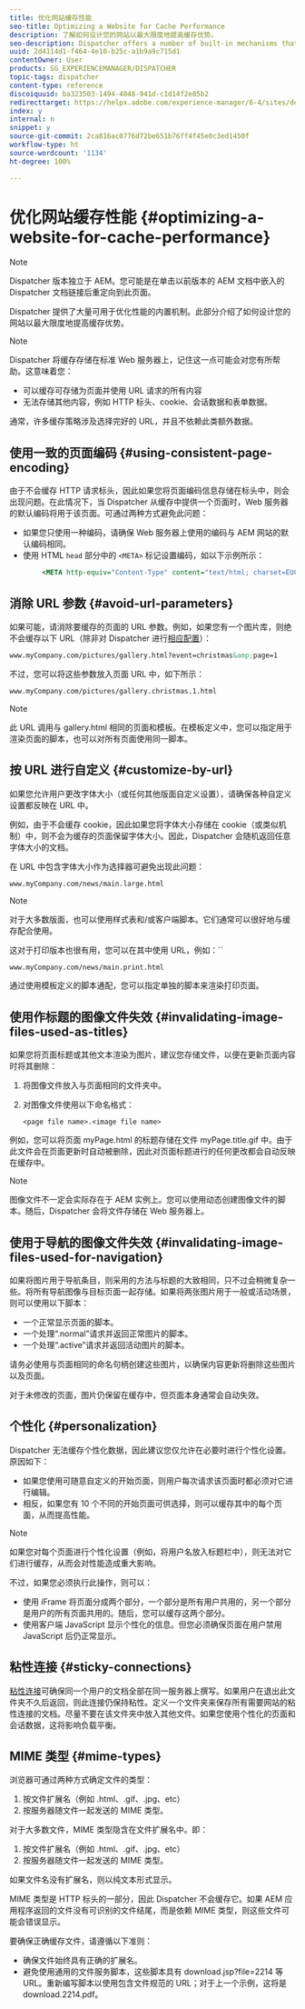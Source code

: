```yaml
---
title: 优化网站缓存性能
seo-title: Optimizing a Website for Cache Performance
description: 了解如何设计您的网站以最大限度地提高缓存优势。
seo-description: Dispatcher offers a number of built-in mechanisms that you can use to optimize performance. Learn how to design your web site to maximize the benefits of caching.
uuid: 2d4114d1-f464-4e10-b25c-a1b9a9c715d1
contentOwner: User
products: SG_EXPERIENCEMANAGER/DISPATCHER
topic-tags: dispatcher
content-type: reference
discoiquuid: ba323503-1494-4048-941d-c1d14f2e85b2
redirecttarget: https://helpx.adobe.com/experience-manager/6-4/sites/deploying/using/configuring-performance.html
index: y
internal: n
snippet: y
source-git-commit: 2ca816ac0776d72be651b76ff4f45e0c3ed1450f
workflow-type: ht
source-wordcount: '1134'
ht-degree: 100%

---
```



# 优化网站缓存性能 {#optimizing-a-website-for-cache-performance}

<!-- 

Comment Type: remark
Last Modified By: Silviu Raiman (raiman)
Last Modified Date: 2017-10-25T04:13:34.919-0400

<p>This is a redirect to /experience-manager/6-2/sites/deploying/using/configuring-performance.html</p>

 -->

>[!NOTE]
>
>Dispatcher 版本独立于 AEM。您可能是在单击以前版本的 AEM 文档中嵌入的 Dispatcher 文档链接后重定向到此页面。

Dispatcher 提供了大量可用于优化性能的内置机制。此部分介绍了如何设计您的网站以最大限度地提高缓存优势。

>[!NOTE]
>
>Dispatcher 将缓存存储在标准 Web 服务器上，记住这一点可能会对您有所帮助。这意味着您：
>
>* 可以缓存可存储为页面并使用 URL 请求的所有内容
>* 无法存储其他内容，例如 HTTP 标头、cookie、会话数据和表单数据。
>
>通常，许多缓存策略涉及选择完好的 URL，并且不依赖此类额外数据。

## 使用一致的页面编码 {#using-consistent-page-encoding}

由于不会缓存 HTTP 请求标头，因此如果您将页面编码信息存储在标头中，则会出现问题。在此情况下，当 Dispatcher 从缓存中提供一个页面时，Web 服务器的默认编码将用于该页面。可通过两种方式避免此问题：

* 如果您只使用一种编码，请确保 Web 服务器上使用的编码与 AEM 网站的默认编码相同。
* 使用 HTML `head` 部分中的 `<META>` 标记设置编码，如以下示例所示：

```xml
        <META http-equiv="Content-Type" content="text/html; charset=EUC-JP">
```

## 消除 URL 参数 {#avoid-url-parameters}

如果可能，请消除要缓存的页面的 URL 参数。例如，如果您有一个图片库，则绝不会缓存以下 URL（除非对 Dispatcher 进行[相应配置](dispatcher-configuration.md#main-pars_title_24)）：

```xml
www.myCompany.com/pictures/gallery.html?event=christmas&amp;page=1
```

不过，您可以将这些参数放入页面 URL 中，如下所示：

```xml
www.myCompany.com/pictures/gallery.christmas.1.html
```

>[!NOTE]
>
>此 URL 调用与 gallery.html 相同的页面和模板。在模板定义中，您可以指定用于渲染页面的脚本，也可以对所有页面使用同一脚本。

## 按 URL 进行自定义  {#customize-by-url}

如果您允许用户更改字体大小（或任何其他版面自定义设置），请确保各种自定义设置都反映在 URL 中。

例如，由于不会缓存 cookie，因此如果您将字体大小存储在 cookie（或类似机制）中，则不会为缓存的页面保留字体大小。因此，Dispatcher 会随机返回任意字体大小的文档。

在 URL 中包含字体大小作为选择器可避免出现此问题：

```xml
www.myCompany.com/news/main.large.html
```

>[!NOTE]
>
>对于大多数版面，也可以使用样式表和/或客户端脚本。它们通常可以很好地与缓存配合使用。
>
>这对于打印版本也很有用，您可以在其中使用 URL，例如：&grave;&grave;
>
>`www.myCompany.com/news/main.print.html`
>
>通过使用模板定义的脚本通配，您可以指定单独的脚本来渲染打印页面。

## 使用作标题的图像文件失效 {#invalidating-image-files-used-as-titles}

如果您将页面标题或其他文本渲染为图片，建议您存储文件，以便在更新页面内容时将其删除：

1. 将图像文件放入与页面相同的文件夹中。
1. 对图像文件使用以下命名格式：

   `<page file name>.<image file name>`

例如，您可以将页面 myPage.html 的标题存储在文件 myPage.title.gif 中。由于此文件会在页面更新时自动被删除，因此对页面标题进行的任何更改都会自动反映在缓存中。

>[!NOTE]
>
>图像文件不一定会实际存在于 AEM 实例上。您可以使用动态创建图像文件的脚本。随后，Dispatcher 会将文件存储在 Web 服务器上。

## 使用于导航的图像文件失效 {#invalidating-image-files-used-for-navigation}

如果将图片用于导航条目，则采用的方法与标题的大致相同，只不过会稍微复杂一些。将所有导航图像与目标页面一起存储。如果将两张图片用于一般或活动场景，则可以使用以下脚本：

* 一个正常显示页面的脚本。
* 一个处理“.normal”请求并返回正常图片的脚本。
* 一个处理“.active”请求并返回活动图片的脚本。

请务必使用与页面相同的命名句柄创建这些图片，以确保内容更新将删除这些图片以及页面。

对于未修改的页面，图片仍保留在缓存中，但页面本身通常会自动失效。

## 个性化 {#personalization}

Dispatcher 无法缓存个性化数据，因此建议您仅允许在必要时进行个性化设置。原因如下：

* 如果您使用可随意自定义的开始页面，则用户每次请求该页面时都必须对它进行编辑。
* 相反，如果您有 10 个不同的开始页面可供选择，则可以缓存其中的每个页面，从而提高性能。

>[!NOTE]
>
>如果您对每个页面进行个性化设置（例如，将用户名放入标题栏中），则无法对它们进行缓存，从而会对性能造成重大影响。
>
>不过，如果您必须执行此操作，则可以：
>
>* 使用 iFrame 将页面分成两个部分，一个部分是所有用户共用的，另一个部分是用户的所有页面共用的。随后，您可以缓存这两个部分。
>* 使用客户端 JavaScript 显示个性化的信息。但您必须确保页面在用户禁用 JavaScript 后仍正常显示。
>


## 粘性连接 {#sticky-connections}

[粘性连接](dispatcher.md#TheBenefitsofLoadBalancing)可确保同一个用户的文档全部在同一服务器上撰写。如果用户在退出此文件夹不久后返回，则此连接仍保持粘性。定义一个文件夹来保存所有需要网站的粘性连接的文档。尽量不要在该文件夹中放入其他文件。如果您使用个性化的页面和会话数据，这将影响负载平衡。

## MIME 类型 {#mime-types}

浏览器可通过两种方式确定文件的类型：

1. 按文件扩展名（例如 .html、.gif、.jpg、etc）
1. 按服务器随文件一起发送的 MIME 类型。

对于大多数文件，MIME 类型隐含在文件扩展名中。即：

1. 按文件扩展名（例如 .html、.gif、.jpg、etc）
1. 按服务器随文件一起发送的 MIME 类型。

如果文件名没有扩展名，则以纯文本形式显示。

MIME 类型是 HTTP 标头的一部分，因此 Dispatcher 不会缓存它。如果 AEM 应用程序返回的文件没有可识别的文件结尾，而是依赖 MIME 类型，则这些文件可能会错误显示。

要确保正确缓存文件，请遵循以下准则：

* 确保文件始终具有正确的扩展名。
* 避免使用通用的文件服务脚本，这些脚本具有 download.jsp?file=2214 等 URL。重新编写脚本以使用包含文件规范的 URL；对于上一个示例，这将是 download.2214.pdf。

